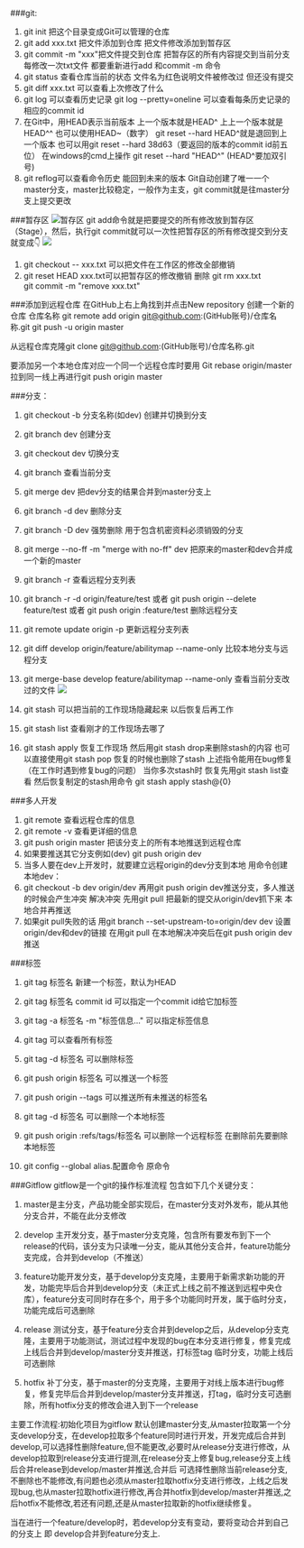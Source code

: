 ###git:
1. git init 把这个目录变成Git可以管理的仓库
2. git add xxx.txt 把文件添加到仓库 把文件修改添加到暂存区
3. git commit -m "xxx"把文件提交到仓库 把暂存区的所有内容提交到当前分支
每修改一次txt文件 都要重新进行add 和commit -m 命令
4. git status 查看仓库当前的状态 文件名为红色说明文件被修改过 但还没有提交
5. git diff xxx.txt 可以查看上次修改了什么
6. git log 可以查看历史记录
git log --pretty=oneline 可以查看每条历史记录的相应的commit id
7.  在Git中，用HEAD表示当前版本 上一个版本就是HEAD^ 上上一个版本就是HEAD^^ 也可以使用HEAD~（数字） git reset --hard HEAD^就是退回到上一个版本
也可以用git reset --hard 38d63（要返回的版本的commit id前五位）
在windows的cmd上操作 git reset --hard "HEAD^" (HEAD^要加双引号) 
8. git reflog可以查看命令历史 能回到未来的版本
Git自动创建了唯一一个master分支，master比较稳定，一般作为主支，git commit就是往master分支上提交更改

###暂存区
![暂存区](https://cdn.liaoxuefeng.com/cdn/files/attachments/001384907720458e56751df1c474485b697575073c40ae9000/0)
git add命令就是把要提交的所有修改放到暂存区（Stage），然后，执行git commit就可以一次性把暂存区的所有修改提交到分支
就变成👇
![](https://cdn.liaoxuefeng.com/cdn/files/attachments/0013849077337835a877df2d26742b88dd7f56a6ace3ecf000/0)

1. git checkout -- xxx.txt 可以把文件在工作区的修改全部撤销
2. git reset HEAD xxx.txt可以把暂存区的修改撤销
删除 git rm xxx.txt  
git commit -m "remove xxx.txt"

###添加到远程仓库 
在GitHub上右上角找到并点击New repository 创建一个新的仓库 仓库名称
 git remote add origin git@github.com:(GitHub账号)/仓库名称.git
 git push -u origin master

 从远程仓库克隆git clone git@github.com:(GitHub账号)/仓库名称.git

要添加另一个本地仓库对应一个同一个远程仓库时要用 Git rebase origin/master 拉到同一线上再进行git push origin master


 ###分支：
 1. git checkout -b 分支名称(如dev) 创建并切换到分支
 2. git branch dev 创建分支
 3. git checkout dev 切换分支
 4. git branch 查看当前分支
 5. git merge dev 把dev分支的结果合并到master分支上
 6. git branch -d dev 删除分支
 7. git branch -D dev 强势删除 用于包含机密资料必须销毁的分支
 8. git merge --no-ff -m "merge with no-ff" dev 把原来的master和dev合并成一个新的master
 9. git branch -r 查看远程分支列表
 10. git branch -r -d origin/feature/test 或者 git push origin --delete feature/test 或者 git push origin :feature/test  删除远程分支
 11. git remote update origin -p 更新远程分支列表
 12. git diff develop origin/feature/abilitymap --name-only 比较本地分支与远程分支
 13. git merge-base develop feature/abilitymap --name-only 查看当前分支改过的文件
 ![](https://cdn.liaoxuefeng.com/cdn/files/attachments/001384909222841acf964ec9e6a4629a35a7a30588281bb000/0)
  
 9. git stash 可以把当前的工作现场隐藏起来 以后恢复后再工作
 10. git stash list 查看刚才的工作现场去哪了
 11. git stash apply 恢复工作现场 然后用git stash drop来删除stash的内容 也可以直接使用git stash pop 恢复的时候也删除了stash    上述指令能用在bug修复 （在工作时遇到修复bug的问题）
 当你多次stash时 恢复先用git stash list查看 然后恢复制定的stash用命令 git stash apply stash@{0} 

###多人开发
 1. git remote 查看远程仓库的信息
 2. git remote -v 查看更详细的信息
 3. git push origin master 把该分支上的所有本地推送到远程仓库
 4. 如果要推送其它分支例如(dev) git push origin dev 
 5. 当多人要在dev上开发时，就要建立远程origin的dev分支到本地 用命令创建本地dev：
 6. git checkout -b dev origin/dev 再用git push origin dev推送分支，多人推送的时候会产生冲突
解决冲突 先用git pull 把最新的提交从origin/dev抓下来 本地合并再推送
7. 如果git pull失败的话 用git branch --set-upstream-to=origin/dev dev 设置origin/dev和dev的链接 在用git pull 在本地解决冲突后在git push origin dev 推送


###标签
1. git tag 标签名  新建一个标签，默认为HEAD 
2. git tag 标签名 commit id  可以指定一个commit id给它加标签
3. git tag  -a 标签名 -m "标签信息..."  可以指定标签信息
4. git tag 可以查看所有标签
5. git tag -d 标签名 可以删除标签
6. git push origin 标签名 可以推送一个标签
7. git push origin --tags 可以推送所有未推送的标签名
8. git tag -d 标签名 可以删除一个本地标签
9. git push origin :refs/tags/标签名 可以删除一个远程标签 在删除前先要删除本地标签

10. git config --global alias.配置命令 原命令 


###Gitflow
gitflow是一个git的操作标准流程 包含如下几个关键分支：

1. master是主分支，产品功能全部实现后，在master分支对外发布，能从其他分支合并，不能在此分支修改

2. develop 主开发分支，基于master分支克隆，包含所有要发布到下一个release的代码，该分支为只读唯一分支，能从其他分支合并，feature功能分支完成，合并到develop（不推送）

3. feature功能开发分支，基于develop分支克隆，主要用于新需求新功能的开发，功能完毕后合并到develop分支（未正式上线之前不推送到远程中央仓库），feature分支可同时存在多个，用于多个功能同时开发，属于临时分支，功能完成后可选删除

4. release 测试分支，基于feature分支合并到develop之后，从develop分支克隆，主要用于功能测试，测试过程中发现的bug在本分支进行修复，修复完成上线后合并到develop/master分支并推送，打标签tag 临时分支，功能上线后可选删除

5. hotfix 补丁分支，基于master的分支克隆，主要用于对线上版本进行bug修复，修复完毕后合并到develop/master分支并推送，打tag，临时分支可选删除，所有hotfix分支的修改会进入到下一个release

主要工作流程:初始化项目为gitflow 默认创建master分支,从master拉取第一个分支develop分支，在develop拉取多个feature同时进行开发，开发完成后合并到develop,可以选择性删除feature,但不能更改,必要时从release分支进行修改，从develop拉取到release分支进行提测,在release分支上修复bug,release分支上线后合并release到develop/master并推送,合并后 可选择性删除当前release分支,不删除也不能修改,有问题也必须从master拉取hotfix分支进行修改，上线之后发现bug,也从master拉取hotfix进行修改,再合并hotfix到develop/master并推送,之后hotfix不能修改,若还有问题,还是从master拉取新的hotfix继续修复。

当在进行一个feature/develop时，若develop分支有变动，要将变动合并到自己的分支上 即 develop合并到feature分支上.


